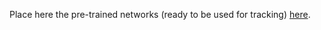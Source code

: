Place here the pre-trained networks (ready to be used for tracking) [here](http://bit.ly/cfnet_networks).
